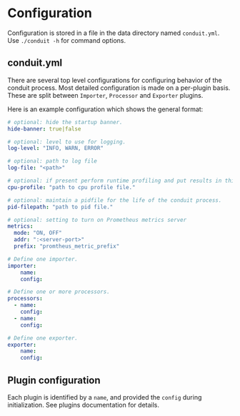 # Configuration

Configuration is stored in a file in the data directory named `conduit.yml`.
Use `./conduit -h` for command options.

## conduit.yml

There are several top level configurations for configuring behavior of the conduit process. Most detailed configuration is made on a per-plugin basis. These are split between `Importer`, `Processor` and `Exporter` plugins.

Here is an example configuration which shows the general format:
```yaml
# optional: hide the startup banner.
hide-banner: true|false

# optional: level to use for logging.
log-level: "INFO, WARN, ERROR"

# optional: path to log file
log-file: "<path>"

# optional: if present perform runtime profiling and put results in this file.
cpu-profile: "path to cpu profile file."

# optional: maintain a pidfile for the life of the conduit process.
pid-filepath: "path to pid file."

# optional: setting to turn on Prometheus metrics server
metrics: 
  mode: "ON, OFF"
  addr: ":<server-port>"
  prefix: "promtheus_metric_prefix"

# Define one importer.
importer:
    name:
    config:

# Define one or more processors.
processors:
  - name:
    config:
  - name:
    config:

# Define one exporter.
exporter:
    name:
    config:
```

## Plugin configuration

Each plugin is identified by a `name`, and provided the `config` during initialization.
See plugins documentation for details.
